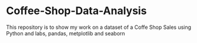 # Coffee-Shop-Data-Analysis
This repository is to show my work on a dataset of a Coffe Shop Sales using Python and labs, pandas, metplotlib and seaborn

